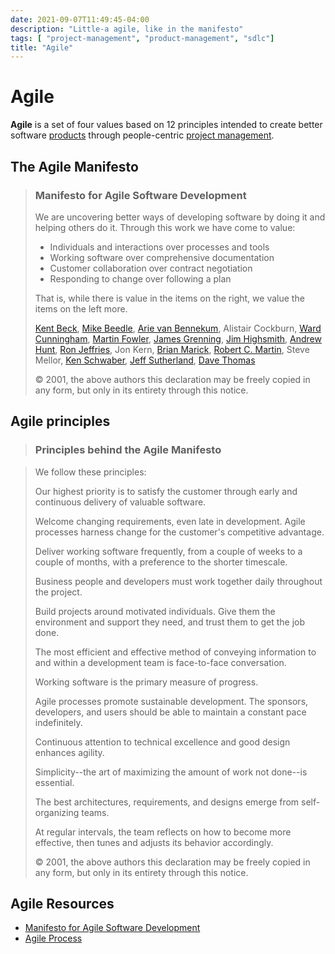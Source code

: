 ```yaml
---
date: 2021-09-07T11:49:45-04:00
description: "Little-a agile, like in the manifesto"
tags: [ "project-management", "product-management", "sdlc"]
title: "Agile"
---
```


# Agile

**Agile** is a set of four values based on 12 principles intended to create better software [products](product-management.md) through people-centric [project management](project-management.md).

## The Agile Manifesto

> ### Manifesto for Agile Software Development
>
> We are uncovering better ways of developing software by doing it and helping others do it. Through this work we have come to value:
>
> * Individuals and interactions over processes and tools
> * Working software over comprehensive documentation
> * Customer collaboration over contract negotiation
> * Responding to change over following a plan
>
> That is, while there is value in the items on the right, we value the items on the left more.
>
> [Kent Beck](https://twitter.com/KentBeck), [Mike Beedle](https://twitter.com/mikebeedle), [Arie van Bennekum](https://twitter.com/arievanbennekum), Alistair Cockburn, [Ward Cunningham](https://twitter.com/WardCunningham), [Martin Fowler](https://twitter.com/martinfowler), [James Grenning](https://twitter.com/jwgrenning), [Jim Highsmith](https://twitter.com/jimhighsmith), [Andrew Hunt](https://twitter.com/PragmaticAndy), [Ron Jeffries](https://twitter.com/RonJeffries), Jon Kern, [Brian Marick](https://twitter.com/marick), [Robert C. Martin](https://twitter.com/unclebobmartin), Steve Mellor, [Ken Schwaber](https://twitter.com/kschwaber), [Jeff Sutherland](https://twitter.com/jeffsutherland), [Dave Thomas](https://twitter.com/pragdave)
>
> © 2001, the above authors this declaration may be freely copied in any form, but only in its entirety through this notice.

## Agile principles

> ### Principles behind the Agile Manifesto

> We follow these principles:
>
> Our highest priority is to satisfy the customer through early and continuous delivery of valuable software.
>
> Welcome changing requirements, even late in development. Agile processes harness change for the customer's competitive advantage.
>
> Deliver working software frequently, from a couple of weeks to a couple of months, with a preference to the shorter timescale.
>
> Business people and developers must work together daily throughout the project.
>
> Build projects around motivated individuals. Give them the environment and support they need, and trust them to get the job done.
>
> The most efficient and effective method of conveying information to and within a development team is face-to-face conversation.
>
> Working software is the primary measure of progress.
>
> Agile processes promote sustainable development. The sponsors, developers, and users should be able to maintain a constant pace indefinitely.
>
> Continuous attention to technical excellence and good design enhances agility.
>
> Simplicity--the art of maximizing the amount of work not done--is essential.
>
> The best architectures, requirements, and designs emerge from self-organizing teams.
>
> At regular intervals, the team reflects on how to become more effective, then tunes and adjusts its behavior accordingly.
>
> © 2001, the above authors this declaration may be freely copied in any form, but only in its entirety through this notice.

## Agile Resources

* [Manifesto for Agile Software Development](https://agilemanifesto.org/)
* [Agile Process](http://www.agile-process.org/)
